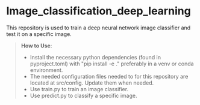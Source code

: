 #  Image\_classification_deep_learning

This repository is used to train a deep neural network image classifier and test it on a specific image. 

>**How to Use**:
>  * Install the necessary python dependencies (found in pyproject.toml) with "pip install -e ." preferably in a venv or conda environment.  
>  * The needed configuration files needed to for this repository are located at src/config. Update them when needed.
>  * Use train.py to train an image classifier.
>  * Use predict.py to classify a specific image.

